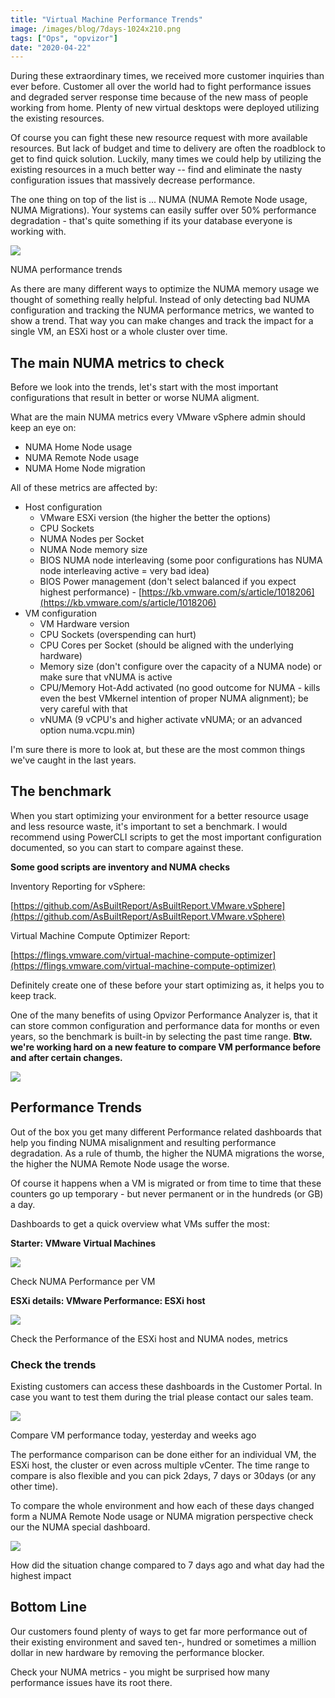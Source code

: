 ```yaml
---
title: "Virtual Machine Performance Trends"
image: /images/blog/7days-1024x210.png
tags: ["Ops", "opvizor"]
date: "2020-04-22"
---
```


During these extraordinary times, we received more customer inquiries than ever before. Customer all over the world had to fight performance issues and degraded server response time because of the new mass of people working from home. Plenty of new virtual desktops were deployed utilizing the existing resources.

Of course you can fight these new resource request with more available resources. But lack of budget and time to delivery are often the roadblock to get to find quick solution. Luckily, many times we could help by utilizing the existing resources in a much better way -- find and eliminate the nasty configuration issues that massively decrease performance.

The one thing on top of the list is ... NUMA (NUMA Remote Node usage, NUMA Migrations). Your systems can easily suffer over 50% performance degradation - that's quite something if its your database everyone is working with.

![](/images/blog/7days-1024x210.png)

NUMA performance trends

As there are many different ways to optimize the NUMA memory usage we thought of something really helpful. Instead of only detecting bad NUMA configuration and tracking the NUMA performance metrics, we wanted to show a trend. That way you can make changes and track the impact for a single VM, an ESXi host or a whole cluster over time.

## The main NUMA metrics to check

Before we look into the trends, let's start with the most important configurations that result in better or worse NUMA aligment.

What are the main NUMA metrics every VMware vSphere admin should keep an eye on:

- NUMA Home Node usage
- NUMA Remote Node usage
- NUMA Home Node migration

All of these metrics are affected by:

- Host configuration
    - VMware ESXi version (the higher the better the options)
    - CPU Sockets
    - NUMA Nodes per Socket
    - NUMA Node memory size
    - BIOS NUMA node interleaving (some poor configurations has NUMA node interleaving active = very bad idea)
    - BIOS Power management (don't select balanced if you expect highest performance) - [https://kb.vmware.com/s/article/1018206](https://kb.vmware.com/s/article/1018206)
- VM configuration
    - VM Hardware version
    - CPU Sockets (overspending can hurt)
    - CPU Cores per Socket (should be aligned with the underlying hardware)
    - Memory size (don't configure over the capacity of a NUMA node) or make sure that vNUMA is active
    - CPU/Memory Hot-Add activated (no good outcome for NUMA - kills even the best VMkernel intention of proper NUMA alignment); be very careful with that
    - vNUMA (9 vCPU's and higher activate vNUMA; or an advanced option numa.vcpu.min)

I'm sure there is more to look at, but these are the most common things we've caught in the last years.

## The benchmark

When you start optimizing your environment for a better resource usage and less resource waste, it's important to set a benchmark. I would recommend using PowerCLI scripts to get the most important configuration documented, so you can start to compare against these.

**Some good scripts are inventory and NUMA checks**

Inventory Reporting for vSphere:

[https://github.com/AsBuiltReport/AsBuiltReport.VMware.vSphere](https://github.com/AsBuiltReport/AsBuiltReport.VMware.vSphere)

Virtual Machine Compute Optimizer Report:

[https://flings.vmware.com/virtual-machine-compute-optimizer](https://flings.vmware.com/virtual-machine-compute-optimizer)

Definitely create one of these before your start optimizing as, it helps you to keep track.

One of the many benefits of using Opvizor Performance Analyzer is, that it can store common configuration and performance data for months or even years, so the benchmark is built-in by selecting the past time range. **Btw. we're working hard on a new feature to compare VM performance before and after certain changes.**

![](/images/blog/benchmark-1024x733.png)

## Performance Trends

Out of the box you get many different Performance related dashboards that help you finding NUMA misalignment and resulting performance degradation. As a rule of thumb, the higher the NUMA migrations the worse, the higher the NUMA Remote Node usage the worse.

Of course it happens when a VM is migrated or from time to time that these counters go up temporary - but never permanent or in the hundreds (or GB) a day.

Dashboards to get a quick overview what VMs suffer the most:

**Starter: VMware Virtual Machines**

![](/images/blog/starter-vm2-1024x471.png)

Check NUMA Performance per VM

**ESXi details: VMware Performance: ESXi host**

![](/images/blog/esx_new-1024x494.png)

Check the Performance of the ESXi host and NUMA nodes, metrics

### Check the trends

Existing customers can access these dashboards in the Customer Portal. In case you want to test them during the trial please contact our sales team.

![](/images/blog/trend_vm-1024x700.png)

Compare VM performance today, yesterday and weeks ago

The performance comparison can be done either for an individual VM, the ESXi host, the cluster or even across multiple vCenter. The time range to compare is also flexible and you can pick 2days, 7 days or 30days (or any other time).

To compare the whole environment and how each of these days changed form a NUMA Remote Node usage or NUMA migration perspective check our the NUMA special dashboard.

![](/images/blog/7days-1-1024x210.png)

How did the situation change compared to 7 days ago and what day had the highest impact

## Bottom Line

Our customers found plenty of ways to get far more performance out of their existing environment and saved ten-, hundred or sometimes a million dollar in new hardware by removing the performance blocker.

Check your NUMA metrics - you might be surprised how many performance issues have its root there.
